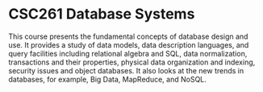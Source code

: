 # CSC261 Database Systems
This course presents the fundamental concepts of database design and use. It provides a study
of data models, data description languages, and query facilities including relational algebra and
SQL, data normalization, transactions and their properties, physical data organization and indexing, security issues and object databases. It also looks at the new trends in databases, for
example, Big Data, MapReduce, and NoSQL.
